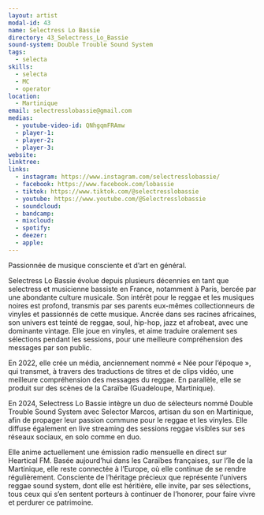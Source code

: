 ```yaml
---
layout: artist
modal-id: 43
name: Selectress Lo Bassie
directory: 43_Selectress_Lo_Bassie
sound-system: Double Trouble Sound System
tags: 
  - selecta
skills: 
  - selecta
  - MC
  - operator
location:
  - Martinique
email: selectresslobassie@gmail.com
medias:
  - youtube-video-id: QNhgqmFRAmw
  - player-1: 
  - player-2: 
  - player-3: 
website: 
linktree: 
links:
  - instagram: https://www.instagram.com/selectresslobassie/
  - facebook: https://www.facebook.com/lobassie
  - tiktok: https://www.tiktok.com/@selectresslobassie
  - youtube: https://www.youtube.com/@Selectresslobassie
  - soundcloud: 
  - bandcamp: 
  - mixcloud: 
  - spotify: 
  - deezer: 
  - apple: 
---
```


Passionnée de musique consciente et d’art en général.

Selectress Lo Bassie évolue depuis plusieurs décennies en tant que selectress et musicienne bassiste en France, notamment à Paris, bercée par une abondante culture musicale. Son intérêt pour le reggae et les musiques noires est profond, transmis par ses parents eux-mêmes collectionneurs de vinyles et passionnés de cette musique. Ancrée dans ses racines africaines, son univers est teinté de reggae, soul, hip-hop, jazz et afrobeat, avec une dominante vintage. Elle joue en vinyles, et aime traduire oralement ses sélections pendant les sessions, pour une meilleure compréhension des messages par son public.

En 2022, elle crée un média, anciennement nommé « Née pour l’époque », qui transmet, à travers des traductions de titres et de clips vidéo, une meilleure compréhension des messages du reggae. En parallèle, elle se produit sur des scènes de la Caraïbe (Guadeloupe, Martinique).

En 2024, Selectress Lo Bassie intègre un duo de sélecteurs nommé Double Trouble Sound System avec Selector Marcos, artisan du son en Martinique, afin de propager leur passion commune pour le reggae et les vinyles. Elle diffuse également en live streaming des sessions reggae visibles sur ses réseaux sociaux, en solo comme en duo.

Elle anime actuellement une émission radio mensuelle en direct sur Heartical FM. Basée aujourd’hui dans les Caraïbes françaises, sur l’île de la Martinique, elle reste connectée à l’Europe, où elle continue de se rendre régulièrement. Consciente de l’héritage précieux que représente l’univers reggae sound system, dont elle est héritière, elle invite, par ses sélections, tous ceux qui s’en sentent porteurs à continuer de l’honorer, pour faire vivre et perdurer ce patrimoine.




